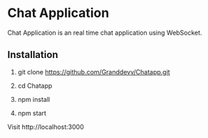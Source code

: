 # Chat Application

Chat Application is an real time chat application using WebSocket.

## Installation

1. git clone https://github.com/Granddevv/Chatapp.git

2. cd Chatapp

3. npm install

4. npm start

Visit http://localhost:3000

